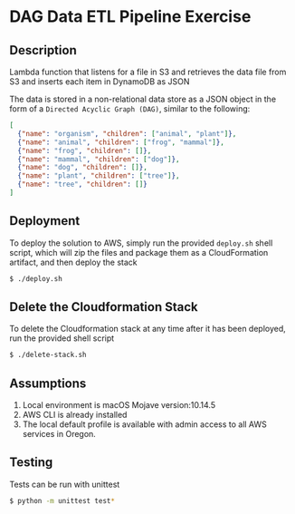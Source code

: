 # DAG Data ETL Pipeline Exercise

## Description

Lambda function that listens for a file in S3 and retrieves the data file from S3 and inserts each item in DynamoDB as JSON

The data is stored in a non-relational data store as a JSON object in the form of a `Directed Acyclic Graph (DAG)`, 
similar to the following:

```json
[
  {"name": "organism", "children": ["animal", "plant"]}, 
  {"name": "animal", "children": ["frog", "mammal"]}, 
  {"name": "frog", "children": []},
  {"name": "mammal", "children": ["dog"]},
  {"name": "dog", "children": []}, 
  {"name": "plant", "children": ["tree"]}, 
  {"name": "tree", "children": []}
]
```

## Deployment

To deploy the solution to AWS, simply run the provided `deploy.sh` shell script, which 
will zip the files and package them as a CloudFormation artifact, and then deploy the stack

```bash
$ ./deploy.sh
```

## Delete the Cloudformation Stack

To delete the Cloudformation stack at any time after it has been deployed, run the provided shell script

```bash
$ ./delete-stack.sh
```

## Assumptions

1. Local environment is macOS Mojave version:10.14.5
2. AWS CLI is already installed
3. The local default profile is available with admin access to all AWS services in Oregon.

## Testing

Tests can be run with unittest

```bash
$ python -m unittest test*
```
